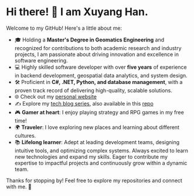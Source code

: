# Hi there! 👋  I am Xuyang Han.

Welcome to my GitHub! Here's a little about me:  

- 🎓 Holding a **Master's Degree in Geomatics Engineering** and recognized for contributions to both academic research and industry projects, I am passionate about driving innovation and excellence in software engineering.
- 💻 Highly skilled software developer with over **five years** of experience in backend development, geospatial data analytics, and system design. 
- 🛠️ Proficient in **C#, .NET, Python, and database management**, with a proven track record of delivering high-quality, scalable solutions.
- 🌐 Check out my [personal website](https://xuyanghan.github.io/)
- ✍️ Explore my [tech blog series](https://juejin.cn/user/4352302075874393), also available in this [repo](https://github.com/xuyangHan/RoadToBackendMastery) 
- 🎮 **Gamer at heart**: I enjoy playing strategy and RPG games in my free time!  
- 🌍 **Traveler**: I love exploring new places and learning about different cultures.  
- 📚 **Lifelong learner**: Adept at leading development teams, designing intuitive tools, and optimizing complex systems. Always excited to learn new technologies and expand my skills. Eager to contribute my expertise to impactful projects and continuously grow within a dynamic team. 

Thanks for stopping by! Feel free to explore my repositories and connect with me. 🚀  



